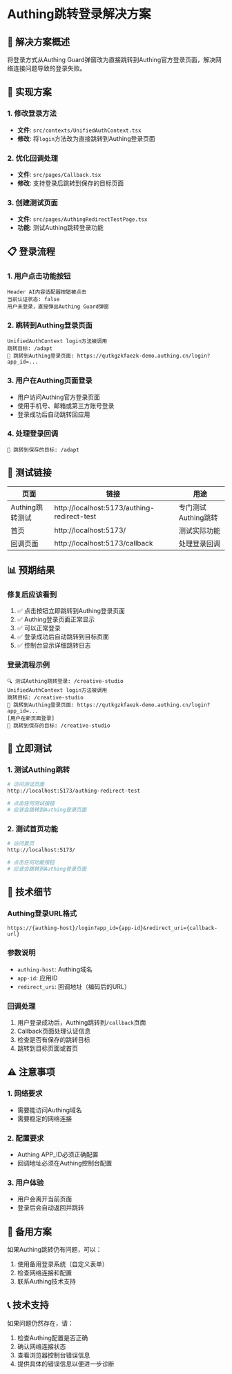 # Authing跳转登录解决方案

## 🎯 解决方案概述

将登录方式从Authing Guard弹窗改为直接跳转到Authing官方登录页面，解决网络连接问题导致的登录失败。

## 🔧 实现方案

### 1. 修改登录方法
- **文件**: `src/contexts/UnifiedAuthContext.tsx`
- **修改**: 将`login`方法改为直接跳转到Authing登录页面

### 2. 优化回调处理
- **文件**: `src/pages/Callback.tsx`
- **修改**: 支持登录后跳转到保存的目标页面

### 3. 创建测试页面
- **文件**: `src/pages/AuthingRedirectTestPage.tsx`
- **功能**: 测试Authing跳转登录功能

## 📋 登录流程

### 1. 用户点击功能按钮
```
Header AI内容适配器按钮被点击
当前认证状态: false
用户未登录，直接弹出Authing Guard弹窗
```

### 2. 跳转到Authing登录页面
```
UnifiedAuthContext login方法被调用
跳转目标: /adapt
🔗 跳转到Authing登录页面: https://qutkgzkfaezk-demo.authing.cn/login?app_id=...
```

### 3. 用户在Authing页面登录
- 用户访问Authing官方登录页面
- 使用手机号、邮箱或第三方账号登录
- 登录成功后自动跳转回应用

### 4. 处理登录回调
```
🎯 跳转到保存的目标: /adapt
```

## 🔗 测试链接

| 页面 | 链接 | 用途 |
|------|------|------|
| Authing跳转测试 | http://localhost:5173/authing-redirect-test | 专门测试Authing跳转 |
| 首页 | http://localhost:5173/ | 测试实际功能 |
| 回调页面 | http://localhost:5173/callback | 处理登录回调 |

## 📊 预期结果

### 修复后应该看到
1. ✅ 点击按钮立即跳转到Authing登录页面
2. ✅ Authing登录页面正常显示
3. ✅ 可以正常登录
4. ✅ 登录成功后自动跳转到目标页面
5. ✅ 控制台显示详细跳转日志

### 登录流程示例
```
🔍 测试Authing跳转登录: /creative-studio
UnifiedAuthContext login方法被调用
跳转目标: /creative-studio
🔗 跳转到Authing登录页面: https://qutkgzkfaezk-demo.authing.cn/login?app_id=...
[用户在新页面登录]
🎯 跳转到保存的目标: /creative-studio
```

## 🚀 立即测试

### 1. 测试Authing跳转
```bash
# 访问测试页面
http://localhost:5173/authing-redirect-test

# 点击任何测试按钮
# 应该会跳转到Authing登录页面
```

### 2. 测试首页功能
```bash
# 访问首页
http://localhost:5173/

# 点击任何功能按钮
# 应该会跳转到Authing登录页面
```

## 📝 技术细节

### Authing登录URL格式
```
https://{authing-host}/login?app_id={app-id}&redirect_uri={callback-url}
```

### 参数说明
- `authing-host`: Authing域名
- `app-id`: 应用ID
- `redirect_uri`: 回调地址（编码后的URL）

### 回调处理
1. 用户登录成功后，Authing跳转到`/callback`页面
2. Callback页面处理认证信息
3. 检查是否有保存的跳转目标
4. 跳转到目标页面或首页

## ⚠️ 注意事项

### 1. 网络要求
- 需要能访问Authing域名
- 需要稳定的网络连接

### 2. 配置要求
- Authing APP_ID必须正确配置
- 回调地址必须在Authing控制台配置

### 3. 用户体验
- 用户会离开当前页面
- 登录后会自动返回并跳转

## 🔄 备用方案

如果Authing跳转仍有问题，可以：
1. 使用备用登录系统（自定义表单）
2. 检查网络连接和配置
3. 联系Authing技术支持

## 📞 技术支持

如果问题仍然存在，请：
1. 检查Authing配置是否正确
2. 确认网络连接状态
3. 查看浏览器控制台错误信息
4. 提供具体的错误信息以便进一步诊断 